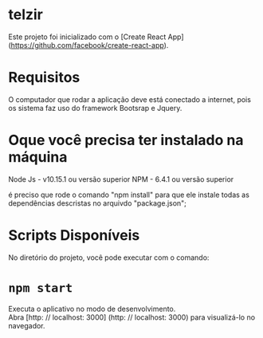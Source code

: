 # telzir
Este projeto foi inicializado com o [Create React App] (https://github.com/facebook/create-react-app).

# Requisitos 
O computador que rodar a aplicação deve está conectado a internet, pois os sistema faz uso do framework Bootsrap e Jquery.

# Oque você precisa ter instalado na máquina
Node Js - v10.15.1 ou versão superior
NPM - 6.4.1 ou versão superior

é preciso que rode o comando "npm install" para que ele instale todas as dependências descristas no arquivdo "package.json";

# Scripts Disponíveis
No diretório do projeto, você pode executar com o comando:
# `npm start`

Executa o aplicativo no modo de desenvolvimento. <br>
Abra [http: // localhost: 3000] (http: // localhost: 3000) para visualizá-lo no navegador.




